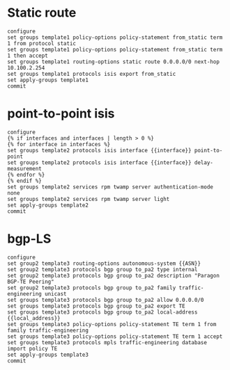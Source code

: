 # Static route
    configure
    set groups template1 policy-options policy-statement from_static term 1 from protocol static
    set groups template1 policy-options policy-statement from_static term 1 then accept
    set groups template1 routing-options static route 0.0.0.0/0 next-hop 10.100.2.254
    set groups template1 protocols isis export from_static
    set apply-groups template1
    commit

# point-to-point isis

    configure
    {% if interfaces and interfaces | length > 0 %}
    {% for interface in interfaces %}
    set groups template2 protocols isis interface {{interface}} point-to-point
    set groups template2 protocols isis interface {{interface}} delay-measurement 
    {% endfor %}
    {% endif %}
    set groups template2 services rpm twamp server authentication-mode none 
    set groups template2 services rpm twamp server light 
    set apply-groups template2
    commit

# bgp-LS


    configure
    set group2 template3 routing-options autonomous-system {{ASN}}
    set group2 template3 protocols bgp group to_pa2 type internal
    set group2 template3 protocols bgp group to_pa2 description "Paragon BGP-TE Peering"
    set group2 template3 protocols bgp group to_pa2 family traffic-engineering unicast
    set groups template3 protocols bgp group to_pa2 allow 0.0.0.0/0
    set groups template3 protocols bgp group to_pa2 export TE
    set groups template3 protocols bgp group to_pa2 local-address {{local_address}}
    set groups template3 policy-options policy-statement TE term 1 from family traffic-engineering 
    set groups template3 policy-options policy-statement TE term 1 accept
    set groups template3 protocols mpls traffic-engineering database import policy TE
    set apply-groups template3
    commit

